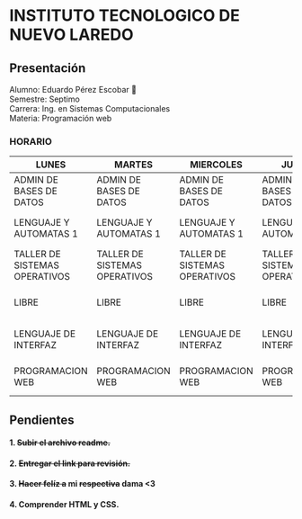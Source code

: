 # INSTITUTO TECNOLOGICO DE NUEVO LAREDO
## Presentación  
  
Alumno: Eduardo Pérez Escobar 🐻   
Semestre: Septimo  
Carrera: Ing. en Sistemas Computacionales   
Materia: Programación web
### HORARIO  
  
|  LUNES |MARTES | MIERCOLES| JUEVES| VIERNES|  HORA |    
| ---  |  --- | ---| ---|---|---|   
| ADMIN DE BASES DE DATOS |ADMIN DE BASES DE DATOS  |ADMIN DE BASES DE DATOS |ADMIN DE BASES DE DATOS |ADMIN DE BASES DE DATOS | 8:00-9:00 AM |  
| LENGUAJE Y AUTOMATAS 1  |LENGUAJE Y AUTOMATAS 1 |LENGUAJE Y AUTOMATAS 1|LENGUAJE Y AUTOMATAS 1|LENGUAJE Y AUTOMATAS 1| 9:00-10:00 AM |   
| TALLER DE SISTEMAS OPERATIVOS |TALLER DE SISTEMAS OPERATIVOS  |TALLER DE SISTEMAS OPERATIVOS |TALLER DE SISTEMAS OPERATIVOS |TALLER DE SISTEMAS OPERATIVOS |   10:00-12:00 PM AM |  
| LIBRE|LIBRE|LIBRE|LIBRE|LIBRE|  12:00-13:00 PM |  
| LENGUAJE DE INTERFAZ|LENGUAJE DE INTERFAZ |LENGUAJE DE INTERFAZ |LENGUAJE DE INTERFAZ |LENGUAJE DE INTERFAZ |  13:00-14:00 PM |  
| PROGRAMACION WEB |PROGRAMACION WEB |PROGRAMACION WEB |PROGRAMACION WEB |PROGRAMACION WEB |  14:00-15:00 PM | 
## Pendientes   
#### 1.  ~~Subir el archivo readme.~~
#### 2.  ~~Entregar el link para revisión.~~
#### 3.  ~~Hacer felíz a~~  mi ~~respectiva~~ dama <3
#### 4.  Comprender HTML y CSS.
 

